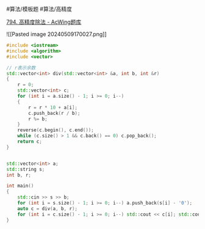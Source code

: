 
#算法/模板题 #算法/高精度 

[794. 高精度除法 - AcWing题库](https://www.acwing.com/problem/content/796/)

![[Pasted image 20240509170027.png]]


```cpp
#include <iostream>
#include <algorithm>
#include <vector>

// r表示余数
std::vector<int> div(std::vector<int> &a, int b, int &r)
{
    r = 0;
    std::vector<int> c;
    for (int i = a.size() - 1; i >= 0; i--)
    {
        r = r * 10 + a[i];
        c.push_back(r / b);
        r %= b;
    }
    reverse(c.begin(), c.end());
    while (c.size() > 1 && c.back() == 0) c.pop_back();
    return c;
}


std::vector<int> a;
std::string s;
int b, r;

int main()
{
    std::cin >> s >> b;
    for (int i = s.size() - 1; i >= 0; i--) a.push_back(s[i] - '0');
    auto c = div(a, b, r);
    for (int i = c.size() - 1; i >= 0; i--) std::cout << c[i]; std::cout << "\n" << r;
}

```